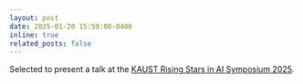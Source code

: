 ```yaml
---
layout: post
date: 2025-01-20 15:59:00-0400
inline: true
related_posts: false
---
```


Selected to present a talk at the [KAUST Rising Stars in AI Symposium 2025](https://www.kaust.edu.sa/en/news/rising-stars-in-ai-symposium-2025#:~:text=Following%20the%20resounding%20success%20of,for%20April%207%2D10th%202025.).
